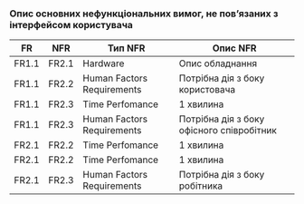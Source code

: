### Опис основних нефункціональних вимог, не пов’язаних з інтерфейсом користувача

|  FR  |  NFR  |        Тип NFR        |             Опис NFR             |
| ---- | ----- | --------------------- | -------------------------------- |
| FR1.1 | FR2.1 | Hardware | Опис обладнання |
| FR1.1 | FR2.2 | Human Factors Requirements | Потрібна дія з боку користовача |
| FR1.1 | FR2.3 | Time Perfomance | 1 хвилина |
| FR1.1 | FR2.3 | Human Factors Requirements | Потрібна дія з боку офісного співробітник |
| FR2.1 | FR2.2 | Time Perfomance | 1 хвилина |
| FR2.1 | FR2.2 | Time Perfomance | 1 хвилина |
| FR2.1 | FR2.3 | Human Factors Requirements | Потрібна дія з боку робітника |
